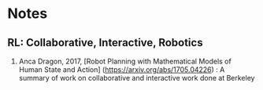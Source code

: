 # Notes
## RL: Collaborative, Interactive, Robotics
  1. Anca Dragon, 2017, [Robot Planning with Mathematical Models of Human State and Action] (https://arxiv.org/abs/1705.04226)
    : A summary of work on collaborative and interactive work done at Berkeley

